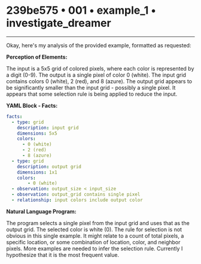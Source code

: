 # 239be575 • 001 • example_1 • investigate_dreamer

---
Okay, here's my analysis of the provided example, formatted as requested:

**Perception of Elements:**

The input is a 5x5 grid of colored pixels, where each color is represented by a digit (0-9). The output is a single pixel of color 0 (white). The input grid contains colors 0 (white), 2 (red), and 8 (azure). The output grid appears to be significantly smaller than the input grid - possibly a single pixel. It appears that some selection rule is being applied to reduce the input.

**YAML Block - Facts:**



```yaml
facts:
  - type: grid
    description: input grid
    dimensions: 5x5
    colors:
      - 0 (white)
      - 2 (red)
      - 8 (azure)
  - type: grid
    description: output grid
    dimensions: 1x1
    colors:
        - 0 (white)
  - observation: output_size < input_size
  - observation: output_grid contains single pixel
  - relationship: input colors include output color

```



**Natural Language Program:**

The program selects a single pixel from the input grid and uses that as the output grid. The selected color is white (0). The rule for selection is not obvious in this single example. It might relate to a count of total pixels, a specific location, or some combination of location, color, and neighbor pixels. More examples are needed to infer the selection rule. Currently I hypothesize that it is the most frequent value.

